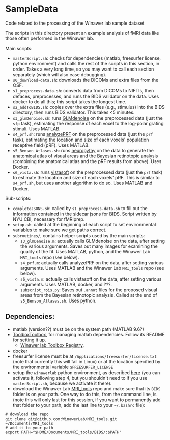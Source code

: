 # SampleData

Code related to the processing of the Winawer lab sample dataset

The scripts in this directory present an example analysis of fMRI data like
those often performed in the Winawer lab. 

Main scripts:
- `masterScript.sh`: checks for dependencies (matlab, freesurfer license, python
environment) and calls the rest of the scripts in this section, in order. Takes
a very long time, so you may want to call each section separately (which will
also ease debugging).
- `s0_download-data.sh`: downloads the DICOMs and extra files from the OSF.
- `s1_preprocess-data.sh`: converts data from DICOMs to NIFTIs, then defaces,
  preprocesses, and runs the BIDS validator on the data. Uses docker to do all
  this; this script takes the longest time.
- `s2_addToBIDS.sh`: copies over the extra files (e.g., stimulus) into the BIDS
  directory, then runs BIDS validator. This takes <5 minutes.
- `s3_glmDenoise.sh`: runs
  [GLMdenoise](https://github.com/kendrickkay/GLMdenoise) on the preprocessed
  data (just the `sfp` task), estimating the response of each voxel to the
  log-polar grating stimuli. Uses MATLAB.
- `s4_prf.sh`: runs [analyzePRF](https://github.com/kendrickkay/analyzePRF) on
  the preprocessed data (just the `prf` task), estimating the location and size
  of each voxels' population receptive field (pRF). Uses MATLAB.
- `s5_Benson_Atlases.sh`: runs
  [neuropythy](https://github.com/noahbenson/neuropythy) on the data to generate
  the anatomical atlas of visual areas and the Bayesian retinotopic analysis
  (combining the anatomical atlas and the pRF results from above). Uses Docker.
- `s6_vista.sh`: runs [vistasoft](https://github.com/vistalab/vistasoft) on the
  preprocessed data (just the `prf` task) to estimate the location and size of
  each voxels' pRF. This is similar to `s4_prf.sh`, but uses another algorithm
  to do so. Uses MATLAB and Docker.

Sub-scripts:
- `completeJSONS.sh`: called by `s1_preprocess-data.sh` to fill out the
  information contained in the sidecar jsons for BIDS. Script written by NYU
  CBI, necessary for fMRIprep.
- `setup.sh`: called at the beginning of each script to set environmental
  variables to make sure we get paths correct.
- `subroutines/`, contains helper scripts used by the main scripts:
  - `s3_glmDenoise.m`: actually calls GLMdenoise on the data, after setting the
    various arguments. Saves out many images for examining the quality of the
    fit. Uses MATLAB, python, and the Winawer Lab `MRI_tools` repo (see below).
  - `s4_prf.m`: actually calls analyzePRF on the data, after setting various
    arguments. Uses MATLAB and the Winawer Lab `MRI_tools` repo (see below).
  - `s6_vista.m`: actually calls vistasoft on the data, after setting various
    arguments. Uses MATLAB, docker, and ???.
  - `subscript_rois.py`: Saves out `.annot` files for the proposed visual areas
    from the Bayesian retinotopic analysis. Called at the end of
    `s5_Benson_Atlases.sh`. Uses python.

## Dependencies:
- matlab (version??) must be on the system path (MATLAB 9.6?)
- [ToolboxToolbox](https://github.com/ToolboxHub/ToolboxToolbox), for managing
  matlab dependencies. Follow its README for setting it up.
  - [Winawer lab Toolbox
    Registry](https://github.com/WinawerLab/ToolboxRegistry).
- docker
- freesurfer license must be at `/Applications/freesurfer/license.txt`
  (note that currently this will fail in Linux) or at the location
  specified by the environmental variable `$FREESURFER_LICENSE`
- setup the `winawerlab` python environment, as described
  [here](https://wikis.nyu.edu/display/winawerlab/Python+and+Conda)
  (you can activate it, following step 4, but you shouldn't need to if
  you use `masterScript.sh`, because we activate it there).
- download the Winawer Lab
  [MRI_tools](https://github.com/WinawerLab/MRI_tools) repo and make
  sure that its `BIDS` folder is on your path. One way to do this,
  from the command line, is (note this will only last for this
  session, if you want to permanently add that folder to your path,
  add the last line to your `~/.bashrc` file):

```
# download the repo
git clone git@github.com:WinawerLab/MRI_tools.git ~/Documents/MRI_tools
# add it to your path
export PATH="$HOME/Documents/MRI_tools/BIDS/:$PATH"
```
